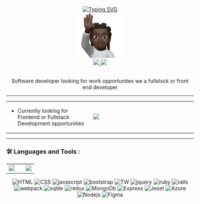 <div id="header" align="center">
 <a href="https://git.io/typing-svg">
<a href="https://git.io/typing-svg"><img src="https://readme-typing-svg.demolab.com?font=Fira+Code&size=36&duration=4000&pause=200&color=135001&background=FFFFFF&center=true&vCenter=true&multiline=true&width=1000&height=160&lines=Hey+There%2C+I'm+Austin+Johnson;Technically+Austin+Johnson;Fullstack+Web+Developer+and+IT+Professional" alt="Typing SVG" /></a>

</div>

<div id="avatar" align="center">
 <img src="27DDC5C7-77D7-4E81-ADE7-BF527961DDE5.png" width="25%">
</div>
                                                                                   
<div id="social-badges" align="center">
  <a href="https://www.linkedin.com/in/austinjjohnson/" id="linkedin">
    <img src="https://img.shields.io/badge/LinkedIn-blue?logo=linkedin&logoColor=white&style=for-the-badge">
  </a>
  
  <a href="https://twitter.com/TechnicallyAJ" id="twitter">
    <img src="https://img.shields.io/badge/Twitter-blue?logo=twitter&logoColor=white&style=for-the-badge">
  </a>
</div>

<div id="activity-badges" align="center">
  <a href="">
    <img src="https://komarev.com/ghpvc/?username=TechnicallyAustin&style=flat-square&color=blue" alt=""/>
  </a>
</div>
 
 <div id="about-me" align="center">
   <p>Software developer looking for work opportunites we a fullstsck or front end developer </p>
 </div>
    
   ---

 <div id="currently" align="center">
  <table width="100%">
   <tr>
    <td width=45%">
  <ul>
   <li>Currently looking for Frontend or Fullstack Development opportunities</li>

  </ul>
     </td>
    <td width=55%">
      <img src="https://wakatime.com/share/@TechnicallyAustin/6b3118df-d4e0-45b6-bec4-ab00b32a129d.svg" width="100%">
    </td>
   </tr>
   </table>


  
 </div>

  ---
  
  ### 🛠️ Languages and Tools :
  <table align="center" width="100%">
   <tr>
     <td width="60%">
       <a id="github-stats" align="justify">
        <img src="https://github-readme-stats.vercel.app/api?username=TechnicallyAustin&count_private=true" width="100%">
       </a>
     </td>
     <td>
      <a id="top-lang" width="40%">
       <img src="https://github-readme-stats.vercel.app/api/top-langs/?username=TechnicallyAustin&size_weight=0.5&count_weight=0.5" width="100%">
      </a>
     </td>
    
   </tr>                                                                                                             </table>
 <div id="language-badges" align="center">
   <a>
    <img src="https://img.shields.io/badge/HTML5-E34F26.svg?style=for-the-badge&logo=HTML5&logoColor=white" alt="HTML" id="HTML">
   </a>
    <a>
    <img src="https://img.shields.io/badge/CSS3-1572B6.svg?style=for-the-badge&logo=CSS3&logoColor=white" alt="CSS" id="CSS">
   </a>
    <a>
    <img src="https://img.shields.io/badge/JavaScript-F7DF1E.svg?style=for-the-badge&logo=JavaScript&logoColor=black" alt="javascript" id="javascript">
   </a>
    <a>
    <img src="https://img.shields.io/badge/Bootstrap-7952B3.svg?style=for-the-badge&logo=Bootstrap&logoColor=white" alt="bootstrap" id="bootstrap">
   </a>
  <a>
   <img src='https://img.shields.io/badge/Tailwind_CSS-38B2AC?style=for-the-badge&logo=tailwind-css&logoColor=white' alt="TW" id="TW"/>
   <a/>
    <a>
    <img src="https://img.shields.io/badge/jQuery-0769AD.svg?style=for-the-badge&logo=jQuery&logoColor=white" alt="jquery" id="jquery">
   </a>
    <a>
    <img src="https://img.shields.io/badge/Ruby-CC342D.svg?style=for-the-badge&logo=Ruby&logoColor=white" alt="ruby" id="ruby">
   </a>
    <a>
    <img src="https://img.shields.io/badge/Ruby%20on%20Rails-CC0000.svg?style=for-the-badge&logo=Ruby-on-Rails&logoColor=white" alt="rails" id="rails">
   </a>
   <a>
    <img src="https://img.shields.io/badge/Webpack-8DD6F9.svg?style=for-the-badge&logo=Webpack&logoColor=black" alt="webpack" id="webpack">
   </a>
    <a>
    <img src="https://img.shields.io/badge/SQLite-003B57.svg?style=for-the-badge&logo=SQLite&logoColor=white" alt="sqlite" id="sqlite">
   </a>
    <a>
     <img src="https://img.shields.io/badge/Redux-764ABC.svg?style=for-the-badge&logo=Redux&logoColor=white" alt="redux" id="redux">
    </a>
    <a>
     <img src="https://img.shields.io/badge/MongoDB-47A248.svg?style=for-the-badge&logo=MongoDB&logoColor=white" alt="MongoDb" id="MongoDb">
    </a>
    <a>
     <img src="https://img.shields.io/badge/Express-000000.svg?style=for-the-badge&logo=Express&logoColor=white" alt="Express" id="Express">
    </a>
    <a>
     <img src="https://img.shields.io/badge/Jest-323330?style=for-the-badge&logo=Jest&logoColor=white" alt="Jeset" id="Jest">
    </a>
  <a>
   <img src='https://img.shields.io/badge/Microsoft_Azure-0089D6?style=for-the-badge&logo=microsoft-azure&logoColor=white' alt='Azure' id='Azure'/>
    <a>
     <img src="https://img.shields.io/badge/Node.js-339933.svg?style=for-the-badge&logo=nodedotjs&logoColor=white" alt="Nodejs" id="Nodejs">
 </a>
 <a>
  <img src="https://img.shields.io/badge/Figma-F24E1E?style=for-the-badge&logo=figma&logoColor=white" alt="Figma" id="Figma"/>
 </a>
 
 
 </div>



<!--

Here are some ideas to get you started:

- 🔭 I’m currently working on ...
- 🌱 I’m currently learning ...
- 👯 I’m looking to collaborate on ...
- 🤔 I’m looking for help with ...
- 💬 Ask me about ...
- ⚡ Fun fact: ...
-->
